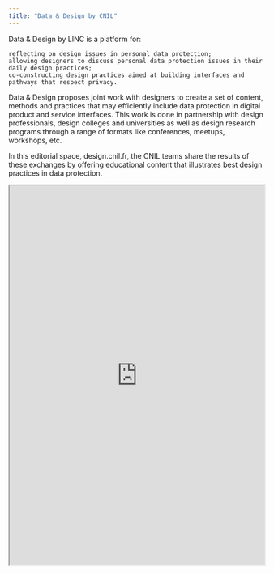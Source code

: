 ```yaml
---
title: "Data & Design by CNIL"
---
```


Data & Design by LINC is a platform for:

    reflecting on design issues in personal data protection;
    allowing designers to discuss personal data protection issues in their daily design practices;
    co-constructing design practices aimed at building interfaces and pathways that respect privacy.

Data & Design proposes joint work with designers to create a set of content, methods and practices that may efficiently include data protection in digital product and service interfaces. This work is done in partnership with design professionals, design colleges and universities as well as design research programs through a range of formats like conferences, meetups, workshops, etc.

In this editorial space, design.cnil.fr, the CNIL teams share the results of these exchanges by offering educational content that illustrates best design practices in data protection.

<iframe height="750" width="100%" src="https://ewelton.github.io/ktest/wiki.html#Data%20&%20Design%20by%20CNIL"></iframe>
